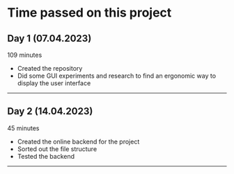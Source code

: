 # Time passed on this project

## Day 1 (07.04.2023)

109 minutes

- Created the repository
- Did some GUI experiments and research to find an ergonomic way to display the user interface

---

## Day 2 (14.04.2023)

45 minutes

- Created the online backend for the project
- Sorted out the file structure
- Tested the backend

---